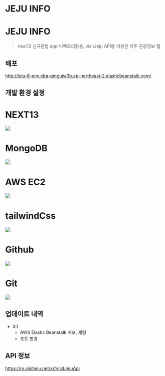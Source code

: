 JEJU INFO 
=============
# JEJU INFO
> next13 신규문법 app 디렉토리활용, visitJeju API를 이용한 제주 관광정보 웹


## 배포

http://jeju-6-env.eba-qmgujw3b.ap-northeast-2.elasticbeanstalk.com/


## 개발 환경 설정

# NEXT13
<img src="https://img.shields.io/badge/nextdotjs-000000?style=for-the-badge&logo=nextdotjs&logoColor=black">

# MongoDB
<img src="https://img.shields.io/badge/mongodb-47A248?style=for-the-badge&logo=mongodb&logoColor=white">

# AWS EC2
<img src="https://img.shields.io/badge/amazonec2-FF9900?style=for-the-badge&logo=amazonec2&logoColor=white">

# tailwindCss
<img src="https://img.shields.io/badge/tailwindcss-06B6D4?style=for-the-badge&logo=tailwindcss&logoColor=white">

# Github
<img src="https://img.shields.io/badge/github-181717?style=for-the-badge&logo=github&logoColor=white">

# Git
<img src="https://img.shields.io/badge/git-F05032?style=for-the-badge&logo=git&logoColor=white">
 


## 업데이트 내역

* 0.1
    * AWS Elastic Beanstalk 배포, 세팅
    * 포트 변경
    
## API 정보

https://m.visitjeju.net/kr/visitJejuApi


